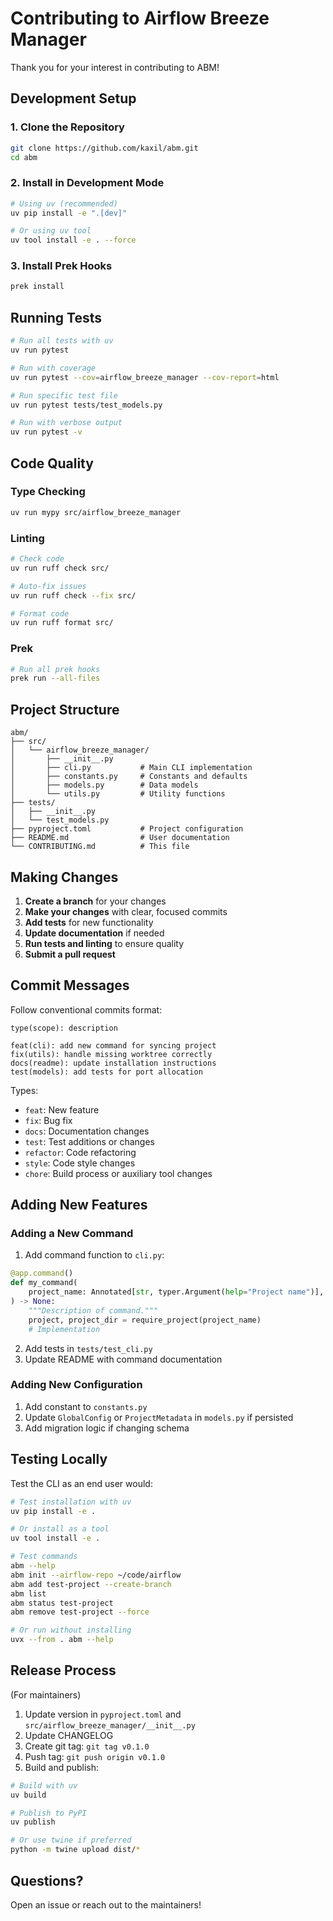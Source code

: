 # Contributing to Airflow Breeze Manager

Thank you for your interest in contributing to ABM!

## Development Setup

### 1. Clone the Repository

```bash
git clone https://github.com/kaxil/abm.git
cd abm
```

### 2. Install in Development Mode

```bash
# Using uv (recommended)
uv pip install -e ".[dev]"

# Or using uv tool
uv tool install -e . --force
```

### 3. Install Prek Hooks

```bash
prek install
```

## Running Tests

```bash
# Run all tests with uv
uv run pytest

# Run with coverage
uv run pytest --cov=airflow_breeze_manager --cov-report=html

# Run specific test file
uv run pytest tests/test_models.py

# Run with verbose output
uv run pytest -v
```

## Code Quality

### Type Checking

```bash
uv run mypy src/airflow_breeze_manager
```

### Linting

```bash
# Check code
uv run ruff check src/

# Auto-fix issues
uv run ruff check --fix src/

# Format code
uv run ruff format src/
```

### Prek

```bash
# Run all prek hooks
prek run --all-files
```

## Project Structure

```
abm/
├── src/
│   └── airflow_breeze_manager/
│       ├── __init__.py
│       ├── cli.py           # Main CLI implementation
│       ├── constants.py     # Constants and defaults
│       ├── models.py        # Data models
│       └── utils.py         # Utility functions
├── tests/
│   ├── __init__.py
│   └── test_models.py
├── pyproject.toml           # Project configuration
├── README.md                # User documentation
└── CONTRIBUTING.md          # This file
```

## Making Changes

1. **Create a branch** for your changes
2. **Make your changes** with clear, focused commits
3. **Add tests** for new functionality
4. **Update documentation** if needed
5. **Run tests and linting** to ensure quality
6. **Submit a pull request**

## Commit Messages

Follow conventional commits format:

```
type(scope): description

feat(cli): add new command for syncing project
fix(utils): handle missing worktree correctly
docs(readme): update installation instructions
test(models): add tests for port allocation
```

Types:
- `feat`: New feature
- `fix`: Bug fix
- `docs`: Documentation changes
- `test`: Test additions or changes
- `refactor`: Code refactoring
- `style`: Code style changes
- `chore`: Build process or auxiliary tool changes

## Adding New Features

### Adding a New Command

1. Add command function to `cli.py`:

```python
@app.command()
def my_command(
    project_name: Annotated[str, typer.Argument(help="Project name")],
) -> None:
    """Description of command."""
    project, project_dir = require_project(project_name)
    # Implementation
```

2. Add tests in `tests/test_cli.py`
3. Update README with command documentation

### Adding New Configuration

1. Add constant to `constants.py`
2. Update `GlobalConfig` or `ProjectMetadata` in `models.py` if persisted
3. Add migration logic if changing schema

## Testing Locally

Test the CLI as an end user would:

```bash
# Test installation with uv
uv pip install -e .

# Or install as a tool
uv tool install -e .

# Test commands
abm --help
abm init --airflow-repo ~/code/airflow
abm add test-project --create-branch
abm list
abm status test-project
abm remove test-project --force

# Or run without installing
uvx --from . abm --help
```

## Release Process

(For maintainers)

1. Update version in `pyproject.toml` and `src/airflow_breeze_manager/__init__.py`
2. Update CHANGELOG
3. Create git tag: `git tag v0.1.0`
4. Push tag: `git push origin v0.1.0`
5. Build and publish:

```bash
# Build with uv
uv build

# Publish to PyPI
uv publish

# Or use twine if preferred
python -m twine upload dist/*
```

## Questions?

Open an issue or reach out to the maintainers!
